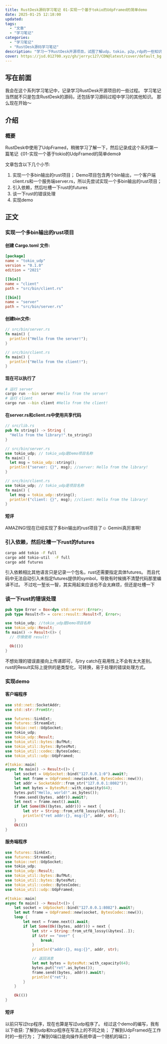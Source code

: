 ```yaml
---
title: RustDesk源码学习笔记 01-实现一个基于tokio的UdpFramed的简单demo
date: 2025-01-25 12:18:00
updated:
tags:
  - "文章"
  - "学习笔记"
categories:
  - "学习笔记"
  - "RustDesk源码学习笔记"
description: "学习一下RustDesk开源项目，试图了解udp，tokio，p2p,rdp的一些知识"
cover: https://jsd.012700.xyz/gh/jerryc127/CDN@latest/cover/default_bg.png
---
```


## 写在前面
我会在这个系列学习笔记中，记录学习RustDesk开源项目的一些过程。
学习笔记当然就不只是包含RustDesk的源码，还包括学习源码过程中学习的其他知识。
那么现在开始～

## 介绍
### 概要
RustDesk中使用了UdpFramed，稍微学习了解一下，然后记录成这个系列第一篇笔记《01-实现一个基于tokio的UdpFramed的简单demo》

文章包含以下几个小节:
1. 实现一个多bin输出的rust项目；
Demo项目包含两个bin输出，一个客户端client.rs和一个服务端server.rs，所以先尝试实现一个多bin输出的rust项目；
2. 引入依赖，然后吐槽一下rust的futures
3. 谈一下rust的错误处理
4. 实现demo

## 正文
### 实现一个多bin输出的rust项目
#### 创建 Cargo.toml 文件:
``` toml Cargo.toml
[package]
name = "tokio_udp"
version = "0.1.0"
edition = "2021"

[[bin]]
name = "client"
path = "src/bin/client.rs"

[[bin]]
name = "server"
path = "src/bin/server.rs"
```

#### 创建bin文件:
``` rust
// src/bin/server.rs
fn main() {
  println!("Hello from the server!");
}

// src/bin/client.rs
fn main() {
  println!("Hello from the client!");
}
```

#### 现在可以执行了
``` bash
# 运行 server
cargo run --bin server #Hello from the server!
# 运行 client
cargo run --bin client #Hello from the client!
```

#### 在server.rs和client.rs中使用共享代码
``` rust
// src/lib.rs
pub fn string() -> String {
  "Hello from the library!".to_string()
}

// src/bin/server.rs
use tokio_udp; // tokio_udp是Demo项目名称
fn main() {
  let msg = tokio_udp::string();
  println!("server: {}", msg); //server: Hello from the library!
}

// src/bin/client.rs
use tokio_udp; // tokio_udp是项目名称
fn main() {
  let msg = tokio_udp::string();
  println!("client: {}", msg); //client: Hello from the library!
}
```

#### 短评
AMAZING!现在已经实现了多bin输出的rust项目了☺ Gemini真厉害啊!

### 引入依赖，然后吐槽一下rust的futures
``` bash
cargo add tokio -F full
cargo add tokio-util  -F full
cargo add futures
```
引入依赖相比其他语言只是记录一个包名，rust还需要指定具体futures。
而且代码中无法自动引入未指定futures提供的symbol，导致有时候搞不清楚代码那里编译不过。
不过吃一堑长一智，其实用起来应该也不会太麻烦，但还是吐槽一下

### 谈一下rust的错误处理
``` src/lib.rs
pub type Error = Box<dyn std::error::Error>;
pub type Result<T> = core::result::Result<T, Error>;
```

``` rust
use tokio_udp; //tokio_udp是Demo项目名称
use tokio_udp::Result;
fn main() -> Result<()> {
  // 尽情使用 result!

  Ok(())
}
```
不想处理的错误直接向上传递即可，与try catch在易用性上不会有太大差别。
rust的Result实际上提供的是类型化，可转换，易于处理的错误处理方式。

### 实现demo
#### 客户端程序
``` rust src/bin/client.rs
use std::net::SocketAddr;
use std::str::FromStr;

use futures::SinkExt;
use futures::StreamExt;
use tokio::net::UdpSocket;
use tokio_udp;
use tokio_udp::Result;
use tokio_util::bytes::BufMut;
use tokio_util::bytes::BytesMut;
use tokio_util::codec::BytesCodec;
use tokio_util::udp::UdpFramed;

#[tokio::main]
async fn main() -> Result<()> {
    let socket = UdpSocket::bind("127.0.0.1:0").await?;
    let mut frame = UdpFramed::new(socket, BytesCodec::new());
    let addr = SocketAddr::from_str("127.0.0.1:8082")?;
    let mut bytes = BytesMut::with_capacity(64);
    bytes.put("Hello, world!".as_bytes());
    frame.send((bytes, addr)).await?;
    let next = frame.next().await;
    if let Some(Ok((bytes, addr))) = next {
        let str = String::from_utf8_lossy(&bytes[..]);
        println!("ret addr:{}, msg:{}", addr, str);
    }
    Ok(())
}
```

#### 服务端程序
``` rust src/bin/server.rs
use futures::SinkExt;
use futures::StreamExt;
use tokio::net::UdpSocket;
use tokio_udp;
use tokio_udp::Result;
use tokio_util::bytes::BufMut;
use tokio_util::bytes::BytesMut;
use tokio_util::codec::BytesCodec;
use tokio_util::udp::UdpFramed;

#[tokio::main]
async fn main() -> Result<()> {
    let socket = UdpSocket::bind("127.0.0.1:8082").await?;
    let mut frame = UdpFramed::new(socket, BytesCodec::new());
    loop {
        let next = frame.next().await;
        if let Some(Ok((bytes, addr))) = next {
            let str = String::from_utf8_lossy(&bytes[..]);
            if &str == "over" {
                break;
            }
            println!("addr:{}, msg:{}", addr, str);

            // 返回消息
            let mut bytes = BytesMut::with_capacity(64);
            bytes.put("ret".as_bytes());
            frame.send((bytes, addr)).await?;
            println!("ret");
        }
    }

    Ok(())
}
```

#### 短评
以前只写过tcp程序，现在也算是写过udp程序了。
经过这个demo的编写，我有以下收获:
了解到udp和tcp程序在写法上的不同之处；
了解到UdpFramed在工作时的一些行为；
了解到0端口是向操作系统申请一个随机的端口；
